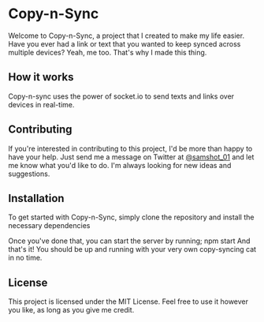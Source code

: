 # Copy-n-Sync
Welcome to Copy-n-Sync, a project that I created to make my life easier. Have you ever had a link or text that you wanted to keep synced across multiple devices? Yeah, me too. That's why I made this thing.

## How it works
Copy-n-sync uses the power of socket.io to send texts and links over devices in real-time.

## Contributing
If you're interested in contributing to this project, I'd be more than happy to have your help. Just send me a message on Twitter at [@samshot_01](https://twitter.com/samshot_01) and let me know what you'd like to do. I'm always looking for new ideas and suggestions.

## Installation
To get started with Copy-n-Sync, simply clone the repository and install the necessary dependencies


Once you've done that, you can start the server by running;
npm start
And that's it! You should be up and running with your very own copy-syncing cat in no time.

## License
This project is licensed under the MIT License. Feel free to use it however you like, as long as you give me credit.
